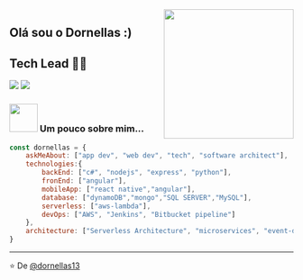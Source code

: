 <img align='right' src="https://media.giphy.com/media/M9gbBd9nbDrOTu1Mqx/giphy.gif" width="230">

## Olá sou o Dornellas :)
## Tech Lead 👨‍💻

[![](https://img.shields.io/badge/Linkedin-Marco%20Dornellas-blue)](https://www.linkedin.com/in/mvdornellas/)
[![](https://img.shields.io/badge/Gmail-dornellas13%40gmail.com-red)](mailto:dornellas13@gmail.com)


### <img src="https://media.giphy.com/media/VgCDAzcKvsR6OM0uWg/giphy.gif" width="50"> Um pouco sobre mim...  

```javascript
const dornellas = {
    askMeAbout: ["app dev", "web dev", "tech", "software architect"],
    technologies:{
        backEnd: ["c#", "nodejs", "express", "python"],
        fronEnd: ["angular"],
        mobileApp: ["react native","angular"],
        database: ["dynamoDB","mongo","SQL SERVER","MySQL"],
        serverless: ["aws-lambda"],
        devOps: ["AWS", "Jenkins", "Bitbucket pipeline"]
    },
    architecture: ["Serverless Architecture", "microservices", "event-driven", "Single page applications"],
}
```

---
⭐️ De [@dornellas13](https://github.com/dornellas13)
